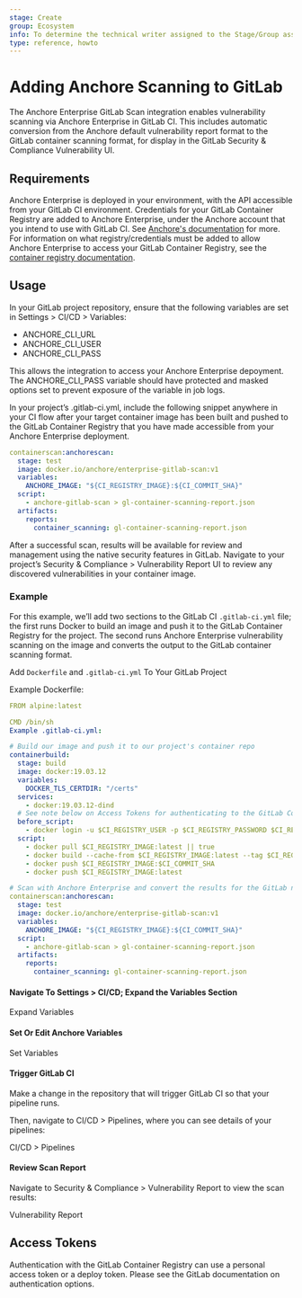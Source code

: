 ```yaml
---
stage: Create
group: Ecosystem
info: To determine the technical writer assigned to the Stage/Group associated with this page, see https://about.gitlab.com/handbook/engineering/ux/technical-writing/#designated-technical-writers
type: reference, howto
---
```


# Adding Anchore Scanning to GitLab

The Anchore Enterprise GitLab Scan integration enables vulnerability scanning via Anchore Enterprise in GitLab CI. This includes automatic conversion from the Anchore default vulnerability report format to the GitLab container scanning format, for display in the GitLab Security & Compliance Vulnerability UI.

## Requirements

Anchore Enterprise is deployed in your environment, with the API accessible from your GitLab CI environment.
Credentials for your GitLab Container Registry are added to Anchore Enterprise, under the Anchore account that you intend to use with GitLab CI. See [Anchore's documentation](https://docs.anchore.com/current/docs/using/ui_usage/registries/) for more.
For information on what registry/credentials must be added to allow Anchore Enterprise to access your GitLab Container Registry, see the [container registry documentation](../../user/packages/container_registry/index.md).

## Usage

In your GitLab project repository, ensure that the following variables are set in Settings > CI/CD > Variables:

- ANCHORE_CLI_URL
- ANCHORE_CLI_USER
- ANCHORE_CLI_PASS

This allows the integration to access your Anchore Enterprise depoyment. The ANCHORE_CLI_PASS variable should have protected and masked options set to prevent exposure of the variable in job logs.

In your project’s .gitlab-ci.yml, include the following snippet anywhere in your CI flow after your target container image has been built and pushed to the GitLab Container Registry that you have made accessible from your Anchore Enterprise deployment.

```yaml
containerscan:anchorescan:
  stage: test
  image: docker.io/anchore/enterprise-gitlab-scan:v1
  variables:
    ANCHORE_IMAGE: "${CI_REGISTRY_IMAGE}:${CI_COMMIT_SHA}"
  script:
    - anchore-gitlab-scan > gl-container-scanning-report.json
  artifacts:
    reports:
      container_scanning: gl-container-scanning-report.json
```

After a successful scan, results will be available for review and management using the native security features in GitLab. Navigate to your project’s Security & Compliance > Vulnerability Report UI to review any discovered vulnerabilities in your container image.

### Example

For this example, we’ll add two sections to the GitLab CI `.gitlab-ci.yml` file; the first runs Docker to build an image and push it to the GitLab Container Registry for the project. The second runs Anchore Enterprise vulnerability scanning on the image and converts the output to the GitLab container scanning format.

Add `Dockerfile` and `.gitlab-ci.yml` To Your GitLab Project

Example Dockerfile:

```yaml
FROM alpine:latest

CMD /bin/sh
Example .gitlab-ci.yml:

# Build our image and push it to our project's container repo
containerbuild:
  stage: build
  image: docker:19.03.12
  variables:
    DOCKER_TLS_CERTDIR: "/certs"
  services:
    - docker:19.03.12-dind
  # See note below on Access Tokens for authenticating to the GitLab Container Registry
  before_script:
    - docker login -u $CI_REGISTRY_USER -p $CI_REGISTRY_PASSWORD $CI_REGISTRY
  script:
    - docker pull $CI_REGISTRY_IMAGE:latest || true
    - docker build --cache-from $CI_REGISTRY_IMAGE:latest --tag $CI_REGISTRY_IMAGE:$CI_COMMIT_SHA --tag $CI_REGISTRY_IMAGE:latest .
    - docker push $CI_REGISTRY_IMAGE:$CI_COMMIT_SHA
    - docker push $CI_REGISTRY_IMAGE:latest

# Scan with Anchore Enterprise and convert the results for the GitLab native security display
containerscan:anchorescan:
  stage: test
  image: docker.io/anchore/enterprise-gitlab-scan:v1
  variables:
    ANCHORE_IMAGE: "${CI_REGISTRY_IMAGE}:${CI_COMMIT_SHA}"
  script:
    - anchore-gitlab-scan > gl-container-scanning-report.json
  artifacts:
    reports:
      container_scanning: gl-container-scanning-report.json
```

#### Navigate To Settings > CI/CD; Expand the Variables Section

Expand Variables

#### Set Or Edit Anchore Variables

Set Variables

#### Trigger GitLab CI

Make a change in the repository that will trigger GitLab CI so that your pipeline runs.

Then, navigate to CI/CD > Pipelines, where you can see details of your pipelines:

CI/CD > Pipelines

#### Review Scan Report

Navigate to Security & Compliance > Vulnerability Report to view the scan results:

Vulnerability Report

## Access Tokens

Authentication with the GitLab Container Registry can use a personal access token or a deploy token. Please see the GitLab documentation on authentication options.
